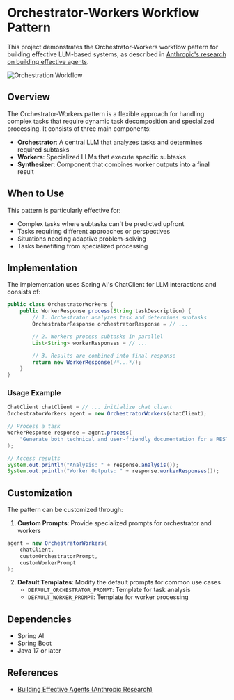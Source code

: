 # Orchestrator-Workers Workflow Pattern

This project demonstrates the Orchestrator-Workers workflow pattern for building effective LLM-based systems, as described in [Anthropic's research on building effective agents](https://www.anthropic.com/research/building-effective-agents).

![Orchestration Workflow](https://www.anthropic.com/_next/image?url=https%3A%2F%2Fwww-cdn.anthropic.com%2Fimages%2F4zrzovbb%2Fwebsite%2F8985fc683fae4780fb34eab1365ab78c7e51bc8e-2401x1000.png&w=3840&q=75)

## Overview

The Orchestrator-Workers pattern is a flexible approach for handling complex tasks that require dynamic task decomposition and specialized processing. It consists of three main components:

- **Orchestrator**: A central LLM that analyzes tasks and determines required subtasks
- **Workers**: Specialized LLMs that execute specific subtasks
- **Synthesizer**: Component that combines worker outputs into a final result

## When to Use

This pattern is particularly effective for:

- Complex tasks where subtasks can't be predicted upfront
- Tasks requiring different approaches or perspectives
- Situations needing adaptive problem-solving
- Tasks benefiting from specialized processing


## Implementation

The implementation uses Spring AI's ChatClient for LLM interactions and consists of:

```java
public class OrchestratorWorkers {
    public WorkerResponse process(String taskDescription) {
        // 1. Orchestrator analyzes task and determines subtasks
        OrchestratorResponse orchestratorResponse = // ...

        // 2. Workers process subtasks in parallel
        List<String> workerResponses = // ...

        // 3. Results are combined into final response
        return new WorkerResponse(/*...*/);
    }
}
```

### Usage Example

```java
ChatClient chatClient = // ... initialize chat client
OrchestratorWorkers agent = new OrchestratorWorkers(chatClient);

// Process a task
WorkerResponse response = agent.process(
    "Generate both technical and user-friendly documentation for a REST API endpoint"
);

// Access results
System.out.println("Analysis: " + response.analysis());
System.out.println("Worker Outputs: " + response.workerResponses());
```

## Customization

The pattern can be customized through:

1. **Custom Prompts**: Provide specialized prompts for orchestrator and workers
```java
agent = new OrchestratorWorkers(
    chatClient,
    customOrchestratorPrompt,
    customWorkerPrompt
);
```

2. **Default Templates**: Modify the default prompts for common use cases
   - `DEFAULT_ORCHESTRATOR_PROMPT`: Template for task analysis
   - `DEFAULT_WORKER_PROMPT`: Template for worker processing

## Dependencies

- Spring AI
- Spring Boot
- Java 17 or later

## References

- [Building Effective Agents (Anthropic Research)](https://www.anthropic.com/research/building-effective-agents)
